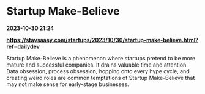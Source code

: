 # Startup Make-Believe

**2023-10-30 21:24**

**https://staysaasy.com/startups/2023/10/30/startup-make-believe.html?ref=dailydev**

Startup Make-Believe is a phenomenon where startups pretend to be more mature and successful companies. It drains valuable time and attention. Data obsession, process obsession, hopping onto every hype cycle, and creating weird roles are common temptations of Startup Make-Believe that may not make sense for early-stage businesses.